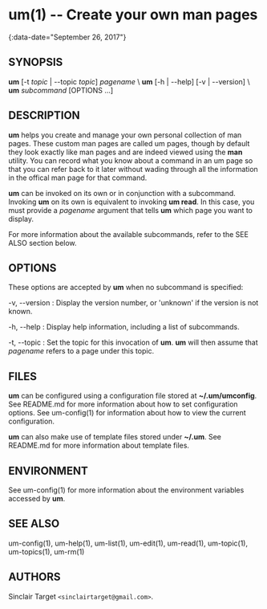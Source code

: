 # um(1) -- Create your own man pages
{:data-date="September 26, 2017"}

## SYNOPSIS
**um** [-t *topic* | --topic *topic*] *pagename* \\
**um** [-h \| --help] [-v \| --version] \\
**um** *subcommand* [OPTIONS ...]

## DESCRIPTION
**um** helps you create and manage your own personal collection of man pages.
These custom man pages are called um pages, though by default they look exactly
like man pages and are indeed viewed using the **man** utility. You can record
what you know about a command in an um page so that you can refer back to it
later without wading through all the information in the offical man page for
that command.

**um** can be invoked on its own or in conjunction with a subcommand. Invoking
**um** on its own is equivalent to invoking **um read**. In this case, you must
provide a *pagename* argument that tells **um** which page you want to display.

For more information about the available subcommands, refer to the SEE ALSO
section below.

## OPTIONS
These options are accepted by **um** when no subcommand is specified:

-v, --version
: Display the version number, or 'unknown' if the version is not known.

-h, --help
: Display help information, including a list of subcommands.

-t, --topic
: Set the topic for this invocation of **um**. **um** will then assume that
*pagename* refers to a page under this topic.

## FILES
**um** can be configured using a configuration file stored at
**~/.um/umconfig**. See README.md for more information about how to set
configuration options. See um-config(1) for information about how to view the
current configuration.

**um** can also make use of template files stored under **~/.um**. See
README.md for more information about template files.

## ENVIRONMENT
See um-config(1) for more information about the environment variables accessed
by **um**.

## SEE ALSO
um-config(1), um-help(1), um-list(1), um-edit(1), um-read(1), um-topic(1),
um-topics(1), um-rm(1)

## AUTHORS
Sinclair Target `<sinclairtarget@gmail.com>`.
